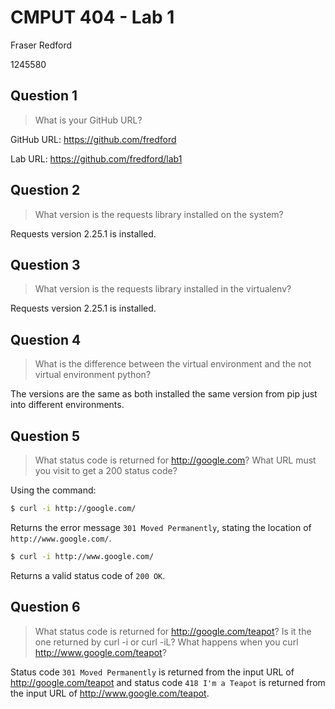 # CMPUT 404 - Lab 1

Fraser Redford

1245580

## Question 1

> What is your GitHub URL?

GitHub URL: https://github.com/fredford

Lab URL: https://github.com/fredford/lab1

## Question 2

> What version is the requests library installed on the system?

Requests version 2.25.1 is installed.

## Question 3

> What version is the requests library installed in the virtualenv?

Requests version 2.25.1 is installed.

## Question 4

> What is the difference between the virtual environment and the not virtual environment python?

The versions are the same as both installed the same version from pip just into different environments.

## Question 5

> What status code is returned for http://google.com? What URL must you visit to get a 200 status code?

Using the command:

```bash
$ curl -i http://google.com/
```

Returns the error message `301 Moved Permanently`, stating the location of `http://www.google.com/`.

```bash
$ curl -i http://www.google.com/
```

Returns a valid status code of `200 OK`.

## Question 6

> What status code is returned for http://google.com/teapot? Is it the one returned by curl -i or curl -iL? What happens when you curl http://www.google.com/teapot?

Status code `301 Moved Permanently` is returned from the input URL of http://google.com/teapot and status code `418 I'm a Teapot` is returned from the input URL of http://www.google.com/teapot.